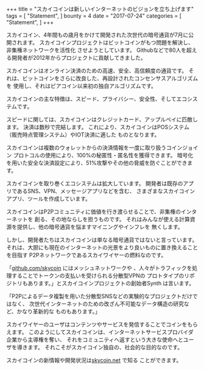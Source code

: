 +++
title = "スカイコインは新しいインターネットのビジョンを立ち上げます"
tags = [
    "Statement",
]
bounty = 4
date = "2017-07-24"
categories = [
    "Statement",
]
+++

スカイコイン、4年間もの歳月をかけて開発された次世代の暗号通貨が7月に公開されます。
スカイコインプロジェクトはビットコインがもつ問題を解決し、非集権ネットワークを活性化
させようとしています。
Githubなどで80人を超える開発者が2012年からプロジェクトに貢献してきました。

スカイコインはオンライン決済のための高速、安全、高信頼度の通貨です。
それは、ビットコインをさらに改良した、再設計されたコンセンサスアルゴリズムを
使用し、それはピアコイン以来初の独自アルゴリズムです。

スカイコインの主な特徴は、スピード、プライバシー、安全性、そしてエコシステムです。

スピードに関しては、スカイコインはクレジットカード、アップルペイに匹敵します。
決済は数秒で完結します。
これにより、スカイコインはPOSシステム（販売時点管理システム）やIOT決済に適した
ものとなります。

スカイコインは複数のウォレットからの決済情報を一度に取り扱うコインジョイン
プロトコルの使用により、100%の秘匿性・匿名性を獲得できます。
暗号化を用いた安全な決済設定により、51%攻撃やその他の脅威を防ぐことができます。

スカイコインを取り巻くエコシステムは拡大しています。
開発者は既存のアプリであるSNS、VPN、メッセージアプリなどを含む、
さまざまなスカイコインアプリ、ツールを作成しています。

スカイコインはP2Pコミュニティに価値を行き渡らせることで、非集権のインターネットを
創る、その地ならしを担うものです。
それはみんなが使える計算資源を提供し、他の暗号通貨を悩ますマイニングやインフレを
無くします。

しかし、開発者たちはスカイコインは単なる暗号通貨ではないと言っています。
それは、大胆にも現在のインターネットの光景をより良いものに置き換えることを目指す
P2Pネットワークであるスカイワイヤーの燃料なのです。

「[github.com/skycoin](https://github.com/skycoin) にはメッシュネットワークや
、人々がトラフィックを処理することでトークンの支払いを受けられる分散型VPNの
プロトタイプのリポジトリもあります。」とスカイコインプロジェクトの創始者Synth
は言います。

「P2Pによるデータ複製を用いた分散型SNSなどの実験的なプロジェクトだけではなく、
次世代インターネットのための改ざん不可能なデータ構造の研究など、かなり革新的な
ものもあります。」

スカイワイヤーのユーザはコンテンツやサービスを発信することでコインをもらえます。
このようにしてスカイコインは、インターネットサービスプロバイダ企業から主導権を奪い、
それをコミュニティへ返すという大きな使命へとユーザを導きます。
それこそがスカイコイン独自の、社会的な目的なのです。

スカイコインの新情報や開発状況は[skycoin.net](https://www.skycoin.net) で知る
ことができます。
